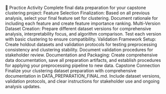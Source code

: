 🚀 Practice Activity
Complete final data preparation for your capstone clustering project:
Feature Selection Finalization: Based on all previous analysis, select your final feature set for clustering. Document rationale for including each feature and create feature importance ranking.
Multi-Version Dataset Creation: Prepare different dataset versions for comprehensive analysis, interpretability focus, and algorithm comparison. Test each version with basic clustering to ensure compatibility.
Validation Framework Setup: Create holdout datasets and validation protocols for testing preprocessing consistency and clustering stability. Document validation procedures for stakeholder review.
Documentation and Packaging: Create comprehensive data documentation, save all preparation artifacts, and establish procedures for applying your preprocessing pipeline to new data.
Capstone Connection
Finalize your clustering dataset preparation with comprehensive documentation in DATA_PREPARATION_FINAL.md. Include dataset versions, validation protocols, and clear instructions for stakeholder use and ongoing analysis updates.
